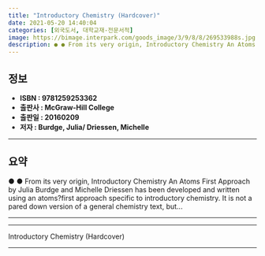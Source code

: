 ```yaml
---
title: "Introductory Chemistry (Hardcover)"
date: 2021-05-20 14:40:04
categories: [외국도서, 대학교재-전문서적]
image: https://bimage.interpark.com/goods_image/3/9/8/8/269533988s.jpg
description: ● ● From its very origin, Introductory Chemistry An Atoms First Approach by Julia Burdge and Michelle Driessen has been developed and written using an atoms?f
---
```


## **정보**

- **ISBN : 9781259253362**
- **출판사 : McGraw-Hill College**
- **출판일 : 20160209**
- **저자 : Burdge, Julia/ Driessen, Michelle**

------



## **요약**

●  ●  From its very origin, Introductory Chemistry An Atoms First Approach by Julia Burdge and Michelle Driessen has been developed and written using an atoms?first approach specific to introductory chemistry. It is not a pared down version of a general chemistry text, but... 

------



------


Introductory Chemistry (Hardcover) 

------


